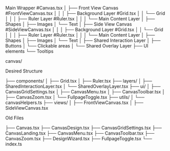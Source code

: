 Main Wrapper #Canvas.tsx
│
├── Front View Canvas #FrontViewCanvas.tsx
│   │
│   ├── Background Layer #Grid.tsx
│   │   └── Grid
│   │
│   ├── Ruler Layer #Ruler.tsx
│   │
│   └── Main Content Layer
│       ├── Shapes
│       ├── Images
│       └── Text
│
├── Side View Canvas #SideViewCanvas.tsx
│   │
│   ├── Background Layer #Grid.tsx
│   │   └── Grid 
│   │
│   ├── Ruler Layer #Ruler.tsx
│   │
│   └── Main Content Layer
│       ├── Shapes
│       ├── Images
│       └── Text
│
├── Shared Interaction Layer
│   ├── Buttons
│   └── Clickable areas
│
└── Shared Overlay Layer
    ├── UI elements
    └── Tooltips

canvas/

Desired Structure

├── components/
│   ├── Grid.tsx
│   ├── Ruler.tsx
├── layers/
│   ├── SharedInteractionLayer.tsx
│   └── SharedOverlayLayer.tsx
├── ui/
│   ├── CanvasGridSettings.tsx
│   ├── CanvasMenu.tsx
│   ├── CanvasToolbar.tsx
│   ├── CanvasZoom.tsx
│   └── FullpageToggle.tsx
├── utils/
│   └── canvasHelpers.ts
├── views/
│   ├── FrontViewCanvas.tsx
│   ├── SideViewCanvas.tsx

Old Files

├── Canvas.tsx
├── CanvasDesign.tsx
├── CanvasGridSettings.tsx
├── CanvasLanding.tsx
├── CanvasMenu.tsx
├── CanvasToolbar.tsx
├── CanvasZoom.tsx
├── DesignWizard.tsx
├── FullpageToggle.tsx
└── index.ts